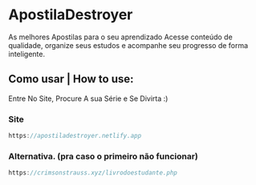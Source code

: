 # ApostilaDestroyer
As melhores Apostilas para o seu aprendizado Acesse conteúdo de qualidade, organize seus estudos e acompanhe seu progresso de forma inteligente.


## Como usar | How to use:
Entre No Site, Procure A sua Série e Se Divirta :)

### Site
```javascript
https://apostiladestroyer.netlify.app
```

### Alternativa. (pra caso o primeiro não funcionar)
```javascript
https://crimsonstrauss.xyz/livrodoestudante.php
```
